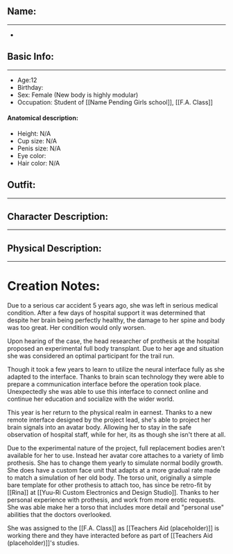 ## Name:
---
- 
## Basic Info:
---
- Age:12
- Birthday:
- Sex: Female (New body is highly modular)
- Occupation: Student of [[Name Pending Girls school]], [[F.A. Class]]
#### Anatomical description:
- Height: N/A
- Cup size: N/A
- Penis size: N/A
- Eye color: 
- Hair color: N/A
## Outfit:
---

## Character Description:
---

## Physical Description:
---


# Creation Notes:
Due to a serious car accident 5 years ago, she was left in serious medical condition. After a few days of hospital support it was determined that despite her brain being perfectly healthy, the damage to her spine and body was too great. Her condition would only worsen.

Upon hearing of the case, the head researcher of prothesis at the hospital proposed an experimental full body transplant. Due to her age and situation she was considered an optimal participant for the trail run. 

Though it took a few years to learn to utilize the neural interface fully as she adapted to the interface. Thanks to brain scan technology they were able to prepare a communication interface before the operation took place. Unexpectedly she was able to use this interface to connect online and continue her education and socialize with the wider world. 

This year is her return to the physical realm in earnest. Thanks to a new remote interface designed by the project lead, she's able to project her brain signals into an avatar body. Allowing her to stay in the safe observation of hospital staff, while for her, its as though she isn't there at all.

Due to the experimental nature of the project, full replacement bodies aren't available for her to use. Instead her avatar core attaches to a variety of limb prothesis. She has to change them yearly to simulate normal bodily growth. She does have a custom face unit that adapts at a more gradual rate made to match a simulation of her old body. The torso unit, originally a simple bare template for other prothesis to attach too, has since be retro-fit by [[Rina]] at [[Yuu-Ri Custom Electronics and Design Studio]]. Thanks to her personal experience with prothesis, and work from more erotic requests. She was able make her a torso that includes more detail and "personal use" abilities that the doctors overlooked.

She was assigned to the [[F.A. Class]] as [[Teachers Aid (placeholder)]] is working there and they have interacted before as part of [[Teachers Aid (placeholder)]]'s studies.

